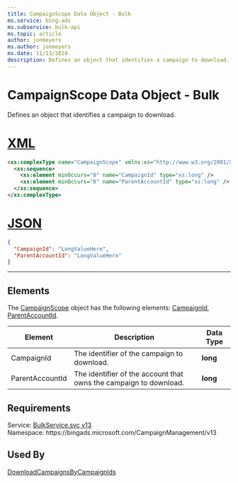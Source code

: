 ```yaml
---
title: CampaignScope Data Object - Bulk
ms.service: bing-ads
ms.subservice: bulk-api
ms.topic: article
author: jonmeyers
ms.author: jonmeyers
ms.date: 11/13/2024
description: Defines an object that identifies a campaign to download.
---
```

# CampaignScope Data Object - Bulk
Defines an object that identifies a campaign to download.

# [XML](#tab/xml)

```xml
<xs:complexType name="CampaignScope" xmlns:xs="http://www.w3.org/2001/XMLSchema">
  <xs:sequence>
    <xs:element minOccurs="0" name="CampaignId" type="xs:long" />
    <xs:element minOccurs="0" name="ParentAccountId" type="xs:long" />
  </xs:sequence>
</xs:complexType>
```

# [JSON](#tab/json)

```json
{
  "CampaignId": "LongValueHere",
  "ParentAccountId": "LongValueHere"
}
```

-----

## <a name="elements"></a>Elements

The [CampaignScope](campaignscope.md) object has the following elements: [CampaignId](#campaignid), [ParentAccountId](#parentaccountid).

|Element|Description|Data Type|
|-----------|---------------|-------------|
|<a name="campaignid"></a>CampaignId|The identifier of the campaign to download.|**long**|
|<a name="parentaccountid"></a>ParentAccountId|	The identifier of the account that owns the campaign to download.|**long**|

## Requirements
Service: [BulkService.svc v13](https://bulk.api.bingads.microsoft.com/Api/Advertiser/CampaignManagement/v13/BulkService.svc)  
Namespace: https\://bingads.microsoft.com/CampaignManagement/v13  

## Used By
[DownloadCampaignsByCampaignIds](downloadcampaignsbycampaignids.md)  
